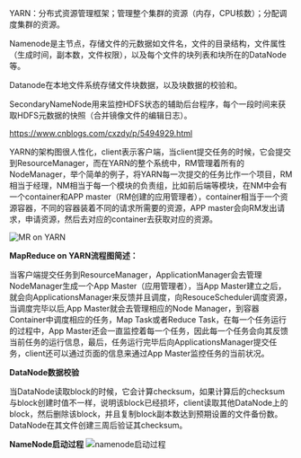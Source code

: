 
YARN：分布式资源管理框架；管理整个集群的资源（内存，CPU核数）；分配调度集群的资源。

Namenode是主节点，存储文件的元数据如文件名，文件的目录结构，文件属性（生成时间，副本数，文件权限），以及每个文件的块列表和块所在的DataNode等。

Datanode在本地文件系统存储文件块数据，以及块数据的校验和。

SecondaryNameNode用来监控HDFS状态的辅助后台程序，每个一段时间来获取HDFS元数据的快照（合并镜像文件的编辑日志）。

https://www.cnblogs.com/cxzdy/p/5494929.html

YARN的架构图很人性化，client表示客户端，当client提交任务的时候，它会提交到ResourceManager，而在YARN的整个系统中，RM管理着所有的NodeManager，举个简单的例子，将YARN每一次提交的任务比作一个项目，RM相当于经理，NM相当于每一个模块的负责组，比如前后端等模块，在NM中会有一个container和APP master（RM创建的应用管理者），container相当于一个资源容器，不同的容器装着不同的请求所需要的资源，APP master会向RM发出请求，申请资源，然后去对应的container去获取对应的资源。

![MR on YARN](https://github.com/ljcan/jqBlogs/blob/master/Hadoop/MR%20on%20YARN.png)

**MapReduce on YARN流程图简述：**

当客户端提交任务到ResourceManager，ApplicationManager会去管理NodeManager生成一个App Master（应用管理者），当App Master建立之后，就会向ApplicationsManager来反馈并且调度，向ResouceScheduler调度资源，当调度完毕以后,App Master就会去管理相应的Node Manager，到容器Container中调度相应的任务，Map Task或者Reduce Task，在每一个任务运行的过程中，App Master还会一直监控着每一个任务，因此每一个任务会向其反馈当前任务的运行信息，最后，任务运行完毕后向ApplicationsManager提交任务，client还可以通过页面的信息来通过App Master监控任务的当前状况。

**DataNode数据校验**

当DataNode读取block的时候，它会计算checksum，如果计算后的checksum与block创建时值不一样，说明该block已经损坏，client读取其他DataNode上的block，然后删除该block，并且复制block副本数达到预期设置的文件备份数。DataNode在其文件创建三周后验证其checksum。

**NameNode启动过程**
![namenode启动过程](https://github.com/ljcan/jqBlogs/blob/master/Hadoop/NameNode%E5%90%AF%E5%8A%A8%E8%BF%87%E7%A8%8B.png)



